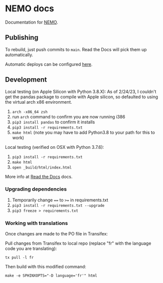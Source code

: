 # NEMO docs

Documentation for [NEMO](https://github.com/thecartercenter/nemo/).

## Publishing

To rebuild, just push commits to `main`. Read the Docs will pick them up automatically.

Automatic deploys can be configured [here](https://readthedocs.org/dashboard/getnemo/integrations/).

## Development

Local testing (on Apple Silicon with Python 3.8.X):
As of 2/24/23, I couldn't get the pandas package to compile with Apple silicon, so defaulted to using the virtual arch x86 environment.

1. `arch -x86_64 zsh`
1. run `arch` command to confirm you are now running i386
1. `pip3 install pandas` to confirm it installs
1. `pip3 install -r requirements.txt`
1. `make html` (note you may have to add Python3.8 to your path for this to work)

Local testing (verified on OSX with Python 3.7.6):

1. `pip3 install -r requirements.txt`
1. `make html`
1. `open _build/html/index.html`

More info at [Read the Docs](https://docs.readthedocs.io/en/stable/intro/getting-started-with-sphinx.html) docs.

### Upgrading dependencies

1. Temporarily change `==` to `>=` in requirements.txt
1. `pip3 install -r requirements.txt --upgrade`
1. `pip3 freeze > requirements.txt`

### Working with translations

Once changes are made to the PO file in Transifex:

Pull changes from Transifex to local repo (replace "fr" with the language code you are translating):

```
tx pull -l fr
```

Then build with this modified command:

```
make -e SPHINXOPTS="-D language='fr'" html
```
